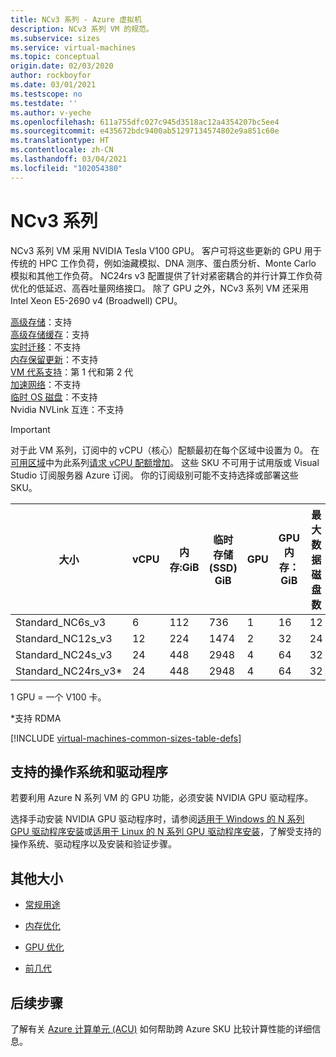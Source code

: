 ```yaml
---
title: NCv3 系列 - Azure 虚拟机
description: NCv3 系列 VM 的规范。
ms.subservice: sizes
ms.service: virtual-machines
ms.topic: conceptual
origin.date: 02/03/2020
author: rockboyfor
ms.date: 03/01/2021
ms.testscope: no
ms.testdate: ''
ms.author: v-yeche
ms.openlocfilehash: 611a755dfc027c945d3518ac12a4354207bc5ee4
ms.sourcegitcommit: e435672bdc9400ab51297134574802e9a851c60e
ms.translationtype: HT
ms.contentlocale: zh-CN
ms.lasthandoff: 03/04/2021
ms.locfileid: "102054380"
---
```

# <a name="ncv3-series"></a>NCv3 系列

NCv3 系列 VM 采用 NVIDIA Tesla V100 GPU。 客户可将这些更新的 GPU 用于传统的 HPC 工作负荷，例如油藏模拟、DNA 测序、蛋白质分析、Monte Carlo 模拟和其他工作负荷。 NC24rs v3 配置提供了针对紧密耦合的并行计算工作负荷优化的低延迟、高吞吐量网络接口。 除了 GPU 之外，NCv3 系列 VM 还采用 Intel Xeon E5-2690 v4 (Broadwell) CPU。

<!--Not Available on These GPUs can provide 1.5x the computational performance of the NCv2-series-->
<!--Not Available on HPC-->

[高级存储](premium-storage-performance.md)：支持<br />
[高级存储缓存](premium-storage-performance.md)：支持<br />
[实时迁移](maintenance-and-updates.md)：不支持<br />
[内存保留更新](maintenance-and-updates.md)：不支持<br />
[VM 代系支持](generation-2.md)：第 1 代和第 2 代<br />
[加速网络](../virtual-network/create-vm-accelerated-networking-cli.md)：不支持<br />
[临时 OS 磁盘](ephemeral-os-disks.md)：不支持 <br />
Nvidia NVLink 互连：不支持<br />

> [!IMPORTANT]
> 对于此 VM 系列，订阅中的 vCPU（核心）配额最初在每个区域中设置为 0。 在[可用区域](https://status.azure.com/status/)中为此系列[请求 vCPU 配额增加](https://support.azure.cn/support/support-azure/)。 这些 SKU 不可用于试用版或 Visual Studio 订阅服务器 Azure 订阅。 你的订阅级别可能不支持选择或部署这些 SKU。 
>

| 大小 | vCPU | 内存:GiB | 临时存储 (SSD) GiB | GPU | GPU 内存：GiB | 最大数据磁盘数 | 最大非缓存磁盘吞吐量：IOPS/MBps | 最大 NIC 数 |
|---|---|---|---|---|---|---|---|---|
| Standard_NC6s_v3    | 6  | 112 | 736  | 1 | 16 | 12 | 20000/200 | 4 |
| Standard_NC12s_v3   | 12 | 224 | 1474 | 2 | 32 | 24 | 40000/400 | 8 |
| Standard_NC24s_v3   | 24 | 448 | 2948 | 4 | 64 | 32 | 80000/800 | 8 |
| Standard_NC24rs_v3* | 24 | 448 | 2948 | 4 | 64 | 32 | 80000/800 | 8 |

1 GPU = 一个 V100 卡。

*支持 RDMA

[!INCLUDE [virtual-machines-common-sizes-table-defs](../../includes/virtual-machines-common-sizes-table-defs.md)]

## <a name="supported-operating-systems-and-drivers"></a>支持的操作系统和驱动程序

若要利用 Azure N 系列 VM 的 GPU 功能，必须安装 NVIDIA GPU 驱动程序。

<!--Not Available on The NVIDIA GPU Driver Extension installs appropriate NVIDIA CUDA or GRID drivers on an N-series VM. Install or manage the extension using the Azure portal or tools such as Azure PowerShell or Azure Resource Manager templates. See the NVIDIA GPU Driver Extension documentation for supported operating systems and deployment steps.-->
<!--NOT AVAILABLE ON [NVIDIA GPU Driver Extension](./extensions/hpccompute-gpu-windows.md)-->
<!--NOT AVAILABLE ON [NVIDIA GPU Driver Extension documentation](./extensions/hpccompute-gpu-windows.md)-->

选择手动安装 NVIDIA GPU 驱动程序时，请参阅[适用于 Windows 的 N 系列 GPU 驱动程序安装](./windows/n-series-driver-setup.md)或[适用于 Linux 的 N 系列 GPU 驱动程序安装](./linux/n-series-driver-setup.md)，了解受支持的操作系统、驱动程序以及安装和验证步骤。

## <a name="other-sizes"></a>其他大小

- [常规用途](sizes-general.md)
- [内存优化](sizes-memory.md)
    
    <!--NOT AVAILABLE ON - [Storage optimized](sizes-storage.md)-->
    
- [GPU 优化](sizes-gpu.md)
    
    <!--NOT AVAILABLE ON - [High performance compute](sizes-hpc.md)-->
    
- [前几代](sizes-previous-gen.md)

## <a name="next-steps"></a>后续步骤

了解有关 [Azure 计算单元 (ACU)](acu.md) 如何帮助跨 Azure SKU 比较计算性能的详细信息。

<!--Update_Description: update meta properties, wording update, update link-->